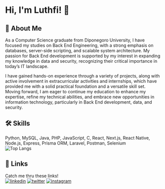 # Hi, I'm Luthfi! 👋

## 🚀 About Me
As a Computer Science graduate from Diponegoro University, I have focused my studies on Back End Engineering, with a strong emphasis on databases, server-side scripting, and scalable system architecture. My passion for Back End development is supported by my interest in expanding my knowledge in data and security, recognizing their critical importance in today’s IT landscape.

I have gained hands-on experience through a variety of projects, along with active involvement in extracurricular activities and internships, which have provided me with a solid practical foundation and a versatile skill set. Moving forward, I am eager to continue my education to enhance my expertise, refine my technical abilities, and embrace new opportunities in information technology, particularly in Back End development, data, and security.

## 🛠 Skills
Python, MySQL, Java, PHP, JavaScript, C, React, Next.js, React Native, Node.js, Express, Prisma ORM, Laravel, Postman, Selenium
<br/>
![Top Langs](https://github-readme-stats.vercel.app/api/top-langs/?username=luthfiybk&layout=compact)

## 🔗 Links
Catch me thru these links!
<br/>
[![linkedin](https://img.shields.io/badge/linkedin-0A66C2?style=for-the-badge&logo=linkedin&logoColor=white)](https://www.linkedin.com/in/luthfiybk/)
[![twitter](https://img.shields.io/badge/twitter-1DA1F2?style=for-the-badge&logo=twitter&logoColor=white)](https://twitter.com/upichulo)
[![instagram](https://img.shields.io/badge/Instagram-E4405F?style=for-the-badge&logo=instagram&logoColor=white)](https://instagram.com/luthfiybk)
